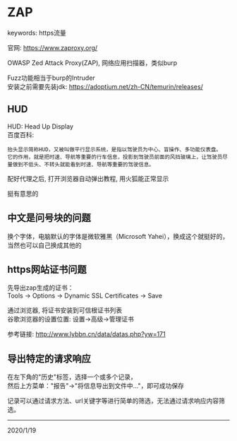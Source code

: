 # ZAP

keywords: https流量  

官网: https://www.zaproxy.org/  

OWASP Zed Attack Proxy(ZAP), 网络应用扫描器，类似burp  

Fuzz功能相当于burp的Intruder  
安装之前需要先装jdk: https://adoptium.net/zh-CN/temurin/releases/  


## HUD
HUD: Head Up Display  
百度百科:  
```
抬头显示简称HUD，又被叫做平行显示系统，是指以驾驶员为中心、盲操作、多功能仪表盘。
它的作用，就是把时速、导航等重要的行车信息，投影到驾驶员前面的风挡玻璃上，让驾驶员尽量做到不低头、不转头就能看到时速、导航等重要的驾驶信息。
```

配好代理之后, 打开浏览器自动弹出教程, 用火狐能正常显示  

挺有意思的  


## 中文是问号块的问题  
换个字体，电脑默认的字体是微软雅黑（Microsoft Yahei），换成这个就挺好的，当然也可以自己换成其他的  


## https网站证书问题
先导出zap生成的证书：  
Tools -> Options -> Dynamic SSL Certificates -> Save  

通过浏览器, 将证书安装到可信根证书列表  
谷歌浏览器的设置位置: 设置->高级->管理证书  

参考链接: http://www.lybbn.cn/data/datas.php?yw=171  


## 导出特定的请求响应
在左下角的"历史"标签，选择一个或多个记录，  
然后上方菜单："报告"->"将信息导出到文件中..."，即可成功保存  

记录可以通过请求方法、url关键字等进行简单的筛选，无法通过请求响应内容筛选。  


---
2020/1/19  
